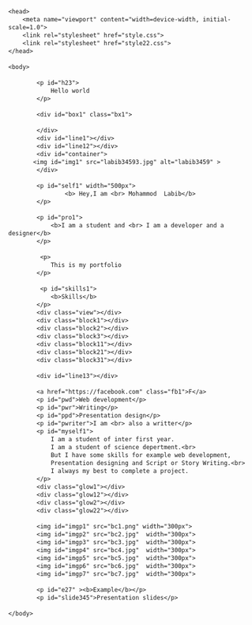 <!DOCTYPE html>
<html> 

    <head>
        <meta name="viewport" content="width=device-width, initial-scale=1.0">
        <link rel="stylesheet" href="style.css">
        <link rel="stylesheet" href="style22.css">
    </head>

    <body>

            <p id="h23"> 
                Hello world
            </p>

            <div id="box1" class="bx1">
             
            </div> 
            <div id="line1"></div> 
            <div id="line12"></div>
            <div id="container">
           <img id="img1" src="labib34593.jpg" alt="labib3459" > 
            </div>

            <p id="self1" width="500px">
                    <b> Hey,I am <br> Mohammod  Labib</b>
            </p>

            <p id="pro1">
                <b>I am a student and <br> I am a developer and a designer</b>
            </p>

             <p> 
                This is my portfolio
            </p>

             <p id="skills1">
                <b>Skills</b>
            </p>
            <div class="view"></div>
            <div class="block1"></div>
            <div class="block2"></div>
            <div class="block3"></div>
            <div class="block11"></div>
            <div class="block21"></div>
            <div class="block31"></div>

            <div id="line13"></div>

            <a href="https://facebook.com" class="fb1">F</a>
            <p id="pwd">Web development</p>
            <p id="pwr">Writing</p>
            <p id="ppd">Presentation design</p>
            <p id="pwriter">I am <br> also a writter</p>
            <p id="myself1">
                I am a student of inter first year. 
                I am a student of science depertment.<br>
                But I have some skills for example web development,
                Presentation designing and Script or Story Writing.<br>
                I always my best to complete a project.
            </p>
            <div class="glow1"></div>
            <div class="glow12"></div>
            <div class="glow2"></div>
            <div class="glow22"></div>

            <img id="imgp1" src="bc1.png" width="300px">
            <img id="imgp2" src="bc2.jpg"  width="300px">
            <img id="imgp3" src="bc3.jpg"  width="300px">
            <img id="imgp4" src="bc4.jpg"  width="300px">
            <img id="imgp5" src="bc5.jpg"  width="300px">
            <img id="imgp6" src="bc6.jpg"  width="300px">
            <img id="imgp7" src="bc7.jpg"  width="300px">

            <p id="e27" ><b>Example</b></p>
            <p id="slide345">Presentation slides</p>

    </body>




</html>
